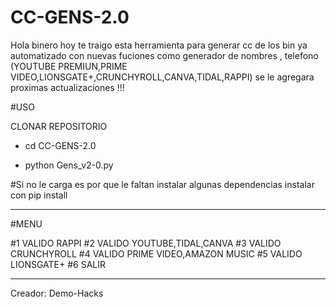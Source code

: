 # CC-GENS-2.0
Hola binero hoy te traigo esta herramienta para generar cc de los bin ya automatizado con nuevas fuciones como generador de nombres , telefono (YOUTUBE PREMIUN,PRIME VIDEO,LIONSGATE+,CRUNCHYROLL,CANVA,TIDAL,RAPPI) se le agregara proximas actualizaciones !!!

#USO

CLONAR REPOSITORIO

- cd CC-GENS-2.0

- python Gens_v2-0.py

#Si no le carga es por que le faltan instalar
algunas dependencias instalar con pip install

*****
#MENU

#1 VALIDO RAPPI
#2 VALIDO YOUTUBE,TIDAL,CANVA
#3 VALIDO CRUNCHYROLL
#4 VALIDO PRIME VIDEO,AMAZON MUSIC
#5 VALIDO LIONSGATE+
#6 SALIR

*****

Creador: Demo-Hacks
